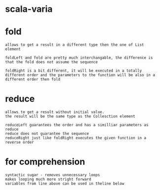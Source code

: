 # scala-varia

# fold
    allows to get a result in a different type then the one of List element
    
    foldLeft and fold are pretty much interchangable, the difference is that the fold does not assume the sequence
    
    foldRight is a bit different, it will be executed in a totally different order and the parameters to the function will be also in a different order then fold
    
    
# reduce
    allows to get a result without initial value.
    the result will be the same type as the Collesction element
    
    reduceLeft guarantees the order and has a similliar parameters as reduce
    reduce does not guarantee the sequence
    reduceRight just like foldRight executes the given function in a reverse order
    
# for comprehension
    syntactic sugar - removes unnecessary loops
    makes looping much more stright forward
    variables from line above can be used in theline below 
